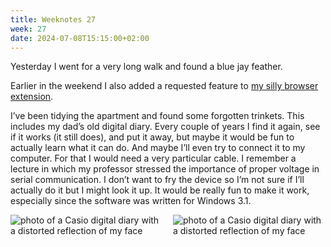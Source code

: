 ```yaml
---
title: Weeknotes 27
week: 27
date: 2024-07-08T15:15:00+02:00
---
```


Yesterday I went for a very long walk and found a blue jay feather.

Earlier in the weekend I also added a requested feature to [my silly browser extension](/projects/fast-fashion-begone/).

I’ve been tidying the apartment and found some forgotten trinkets. This includes my dad’s old digital diary. Every couple of years I find it again, see if it works (it still does), and put it away, but maybe it would be fun to actually learn what it can do. And maybe I’ll even try to connect it to my computer. For that I would need a very particular cable. I remember a lecture in which my professor stressed the importance of proper voltage in serial communication. I don’t want to fry the device so I’m not sure if I’ll actually do it but I might look it up. It would be really fun to make it work, especially since the software was written for Windows 3.1.

<div style="width: 100%; display: flex; flex-direction: row; gap: 1rem;">
  <div>
    <img alt="photo of a Casio digital diary with a distorted reflection of my face" src="https://cdn.masto.host/indiewebsocial/media_attachments/files/112/735/427/078/620/448/original/c11f14695f1e1f05.jpeg"/>
  </div>
  <div>
    <img alt="photo of a Casio digital diary with a distorted reflection of my face" src="https://cdn.masto.host/indiewebsocial/media_attachments/files/112/735/427/170/714/688/original/28992d9b2901bac4.jpeg"/>
  </div>
</div>
